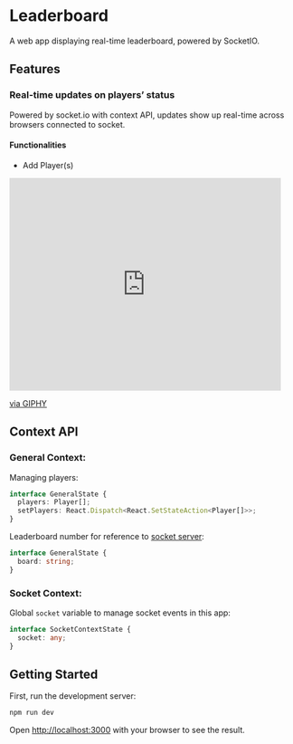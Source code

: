 # Leaderboard

A web app displaying real-time leaderboard, powered by SocketIO.

## Features

### Real-time updates on players’ status

Powered by socket.io with context API, updates show up real-time across browsers connected to socket.

#### Functionalities

- Add Player(s)
<iframe src="https://giphy.com/embed/e7R8wQ1k8KA4Feml40" width="480" height="376" frameBorder="0" class="giphy-embed" allowFullScreen></iframe><p><a href="https://giphy.com/gifs/e7R8wQ1k8KA4Feml40">via GIPHY</a></p>

## Context API

### General Context:

Managing players:

```typescript
interface GeneralState {
  players: Player[];
  setPlayers: React.Dispatch<React.SetStateAction<Player[]>>;
}
```

Leaderboard number for reference to [socket server](https://github.com/rachelhox/leaderboard-backend):

```typescript
interface GeneralState {
  board: string;
}
```

### Socket Context:

Global `socket` variable to manage socket events in this app:

```typescript
interface SocketContextState {
  socket: any;
}
```

## Getting Started

First, run the development server:

```bash
npm run dev
```

Open [http://localhost:3000](http://localhost:3000) with your browser to see the result.
